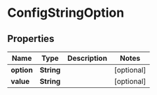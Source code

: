 
# ConfigStringOption

## Properties
Name | Type | Description | Notes
------------ | ------------- | ------------- | -------------
**option** | **String** |  |  [optional]
**value** | **String** |  |  [optional]



